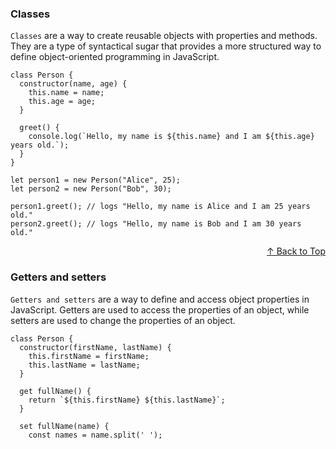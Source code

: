 
<span id="Classes"></span>
<h3>Classes</h3>

`Classes` are a way to create reusable objects with properties and methods. They are a type of syntactical sugar that provides a more structured way to define object-oriented programming in JavaScript.

```
class Person {
  constructor(name, age) {
    this.name = name;
    this.age = age;
  }

  greet() {
    console.log(`Hello, my name is ${this.name} and I am ${this.age} years old.`);
  }
}

let person1 = new Person("Alice", 25);
let person2 = new Person("Bob", 30);

person1.greet(); // logs "Hello, my name is Alice and I am 25 years old."
person2.greet(); // logs "Hello, my name is Bob and I am 30 years old."
```

<p align='right'><a href="#top">&#8593; Back to Top</a></p>
<span id="Getters and setters"></span>
<h3>Getters and setters</h3>

`Getters and setters` are a way to define and access object properties in JavaScript. Getters are used to access the properties of an object, while setters are used to change the properties of an object.

```
class Person {
  constructor(firstName, lastName) {
    this.firstName = firstName;
    this.lastName = lastName;
  }

  get fullName() {
    return `${this.firstName} ${this.lastName}`;
  }

  set fullName(name) {
    const names = name.split(' ');
    this.firstName = names[0];
    this.lastName = names[1];
  }
}

const person = new Person('John', 'Doe');

console.log(person.fullName); // Output: "John Doe"

person.fullName = 'Jane Smith';

console.log(person.firstName); // Output: "Jane"
console.log(person.lastName); // Output: "Smith"
console.log(person.fullName); // Output: "Jane Smith"
```
<p align='right'><a href="#top">&#8593; Back to Top</a></p>
<span id="promis"></span>
<h3>promis</h3>

- The `Promise` object represents the eventual completion (or failure) of an asynchronous operation and its resulting value.
- Promises in JavaScript are a way of handling asynchronous operations. They are objects that represent the eventual completion (or failure) of an asynchronous operation and allow you to handle the result once it's available.
<p align='right'><a href="#top">&#8593; Back to Top</a></p>
<span id="async and await"></span>
<h3>async and await</h3>

`async` is a keyword that can be used to define an asynchronous function. When a function is marked as async, it always returns a promise, and the value of the promise is the value that the function returns, or the error that it throws.

`await` is a keyword that can only be used inside of an async function. It is used to wait for a promise to resolve or reject before continuing with the execution of the function. When await is used with a promise, it suspends the execution of the async function until the promise is settled. Once the promise is settled, the result of the promise is returned or the error is thrown

```
async function fetchUser(userId) {
  const response = await fetch(`https://jsonplaceholder.typicode.com/users/${userId}`);
  const user = await response.json();
  return user;
}

fetchUser(1)
  .then(user => console.log(user))
  .catch(error => console.error(error));
```

<p align='right'><a href="#top">&#8593; Back to Top</a></p>
<!-- <span id="Event loop"></span>
<h3>Event loop</h3>

```

``` -->

<p align='right'><a href="#top">&#8593; Back to Top</a></p>
<span id="module exports"></span>
<h3>module exports</h3>

he `module.exports` object is used to define what parts of a module should be exported or made available to other parts of the application.

```
// module "my-module.js"
function cube(x) {
  return x * x * x;
}

const foo = Math.PI + Math.SQRT2;

const graph = {
  options: {
    color: "white",
    thickness: "2px",
  },
  draw() {
    console.log("From graph draw function");
  },
};

export { cube, foo, graph };

```

<p align='right'><a href="#top">&#8593; Back to Top</a></p>
<span id="Spread and REST operators"></span>
<h3>Spread and REST operators</h3>

The `spread` operator (...) is used to "spread" the elements of an array or an object literal
```
const original = [1, 2, 3];
const copy = [...original];
console.log(copy); // [1, 2, 3]
```
The `REST` operator (...) is used to represent an indefinite number of arguments as an array.

```
const arr = [1, 2, 3, 4];
const [first, second, ...rest] = arr;
console.log(first, second, rest); // 1 2 [3, 4]
```

